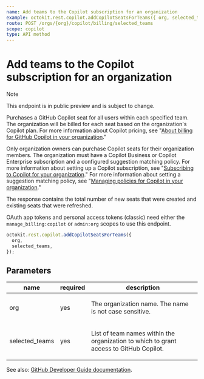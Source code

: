 ```yaml
---
name: Add teams to the Copilot subscription for an organization
example: octokit.rest.copilot.addCopilotSeatsForTeams({ org, selected_teams })
route: POST /orgs/{org}/copilot/billing/selected_teams
scope: copilot
type: API method
---
```


# Add teams to the Copilot subscription for an organization

> [!NOTE]
> This endpoint is in public preview and is subject to change.

Purchases a GitHub Copilot seat for all users within each specified team.
The organization will be billed for each seat based on the organization's Copilot plan. For more information about Copilot pricing, see "[About billing for GitHub Copilot in your organization](https://docs.github.com/copilot/managing-copilot/managing-github-copilot-in-your-organization/managing-the-copilot-subscription-for-your-organization/about-billing-for-github-copilot-in-your-organization)."

Only organization owners can purchase Copilot seats for their organization members. The organization must have a Copilot Business or Copilot Enterprise subscription and a configured suggestion matching policy.
For more information about setting up a Copilot subscription, see "[Subscribing to Copilot for your organization](https://docs.github.com/copilot/managing-copilot/managing-github-copilot-in-your-organization/managing-the-copilot-subscription-for-your-organization/subscribing-to-copilot-for-your-organization)."
For more information about setting a suggestion matching policy, see "[Managing policies for Copilot in your organization](https://docs.github.com/copilot/managing-copilot/managing-github-copilot-in-your-organization/setting-policies-for-copilot-in-your-organization/managing-policies-for-copilot-in-your-organization#policies-for-suggestion-matching)."

The response contains the total number of new seats that were created and existing seats that were refreshed.

OAuth app tokens and personal access tokens (classic) need either the `manage_billing:copilot` or `admin:org` scopes to use this endpoint.

```js
octokit.rest.copilot.addCopilotSeatsForTeams({
  org,
  selected_teams,
});
```

## Parameters

<table>
  <thead>
    <tr>
      <th>name</th>
      <th>required</th>
      <th>description</th>
    </tr>
  </thead>
  <tbody>
    <tr><td>org</td><td>yes</td><td>

The organization name. The name is not case sensitive.

</td></tr>
<tr><td>selected_teams</td><td>yes</td><td>

List of team names within the organization to which to grant access to GitHub Copilot.

</td></tr>
  </tbody>
</table>

See also: [GitHub Developer Guide documentation](https://docs.github.com/rest/copilot/copilot-user-management#add-teams-to-the-copilot-subscription-for-an-organization).
